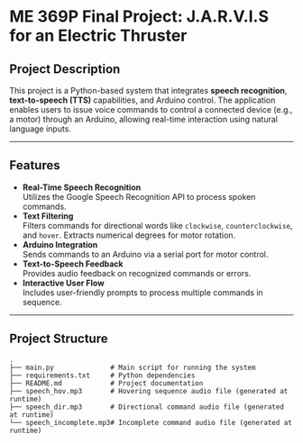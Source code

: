# **ME 369P Final Project: J.A.R.V.I.S for an Electric Thruster**

## **Project Description**
This project is a Python-based system that integrates **speech recognition**, **text-to-speech (TTS)** capabilities, and Arduino control. The application enables users to issue voice commands to control a connected device (e.g., a motor) through an Arduino, allowing real-time interaction using natural language inputs.

---

## **Features**
- **Real-Time Speech Recognition**  
  Utilizes the Google Speech Recognition API to process spoken commands.
- **Text Filtering**  
  Filters commands for directional words like `clockwise`, `counterclockwise`, and `hover`. Extracts numerical degrees for motor rotation.
- **Arduino Integration**  
  Sends commands to an Arduino via a serial port for motor control.
- **Text-to-Speech Feedback**  
  Provides audio feedback on recognized commands or errors.
- **Interactive User Flow**  
  Includes user-friendly prompts to process multiple commands in sequence.

---

## **Project Structure**
```plaintext
.
├── main.py              # Main script for running the system
├── requirements.txt     # Python dependencies
├── README.md            # Project documentation
├── speech_hov.mp3       # Hovering sequence audio file (generated at runtime)
├── speech_dir.mp3       # Directional command audio file (generated at runtime)
└── speech_incomplete.mp3# Incomplete command audio file (generated at runtime)
